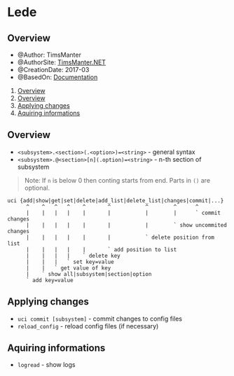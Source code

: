 # Lede

## Overview

* @Author: TimsManter
* @AuthorSite: [TimsManter.NET](http://timsmanter.net/)
* @CreationDate: 2017-03
* @BasedOn: [Documentation][basedon]

[basedon]: https://lede-project.org/docs/user-guide/introduction_to_lede_configuration

<!-- TOC -->

1. [Overview](#overview)
2. [Overview](#overview-1)
3. [Applying changes](#applying-changes)
4. [Aquiring informations](#aquiring-informations)

<!-- /TOC -->

## Overview

- `<subsystem>.<section>(.<option>)=<string>` - general syntax
- `<subsystem>.@<section>[n](.option)=<string>` - n-th section of subsystem

> Note: If `n` is below 0 then conting starts from end.
> Parts in `()` are optional.

```
uci {add|show|get|set|delete|add_list|delete_list|changes|commit|...}
      ^    ^   ^   ^    ^       ^           ^        ^      ^
      |    |   |   |    |       |           |        |      ` commit changes
      |    |   |   |    |       |           |        ` show uncommited changes
      |    |   |   |    |       |           ` delete position from list
      |    |   |   |    |       ` add position to list
      |    |   |   |    ` delete key
      |    |   |   ` set key=value
      |    |   ` get value of key
      |    ` show all|subsystem|section|option
      ` add key=value
```

## Applying changes

- `uci commit [subsystem]` - commit changes to config files
- `reload_config` - reload config files (if necessary)

## Aquiring informations

- `logread` - show logs
